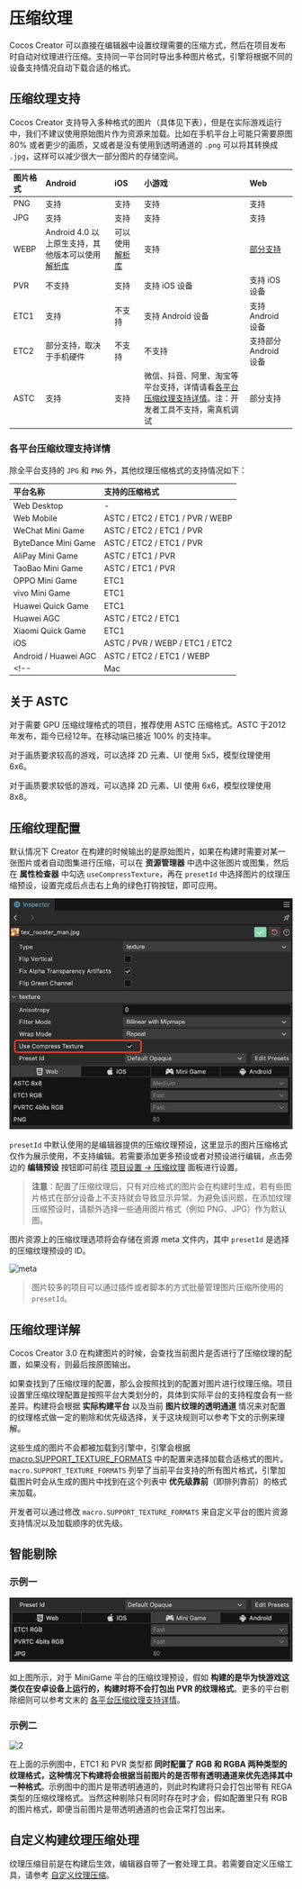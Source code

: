 # 压缩纹理

Cocos Creator 可以直接在编辑器中设置纹理需要的压缩方式，然后在项目发布时自动对纹理进行压缩。支持同一平台同时导出多种图片格式，引擎将根据不同的设备支持情况自动下载合适的格式。

## 压缩纹理支持

Cocos Creator 支持导入多种格式的图片（具体见下表），但是在实际游戏运行中，我们不建议使用原始图片作为资源来加载。比如在手机平台上可能只需要原图 80% 或者更少的画质，又或者是没有使用到透明通道的 `.png` 可以将其转换成 `.jpg`，这样可以减少很大一部分图片的存储空间。

| 图片格式 | Android | iOS | 小游戏 | Web  |
| :------ | :------ | :------ | :----- | :------ |
| PNG | 支持 | 支持   | 支持 | 支持 |
| JPG | 支持 | 支持 | 支持 | 支持 |
| WEBP | Android 4.0 以上原生支持，其他版本可以使用 [解析库](https://github.com/alexey-pelykh/webp-android-backport) | 可以使用 [解析库](https://github.com/carsonmcdonald/WebP-iOS-example) | 支持 | [部分支持](https://caniuse.com/#feat=webp) |
| PVR | 不支持 | 支持 | 支持 iOS 设备 | 支持 iOS 设备 |
| ETC1 | 支持 | 不支持 | 支持 Android 设备 | 支持 Android 设备 |
| ETC2 | 部分支持，取决于手机硬件 | 不支持 | 不支持 | 支持部分 Android 设备 |
| ASTC | 支持  | 支持 | 微信、抖音、阿里、淘宝等平台支持，详情请看[各平台压缩纹理支持详情](#各平台压缩纹理支持详情)。注：开发者工具不支持，需真机调试 | 部分支持 |

### 各平台压缩纹理支持详情

除全平台支持的 `JPG` 和 `PNG` 外，其他纹理压缩格式的支持情况如下：

| 平台名称          | 支持的压缩格式 |
| :---------------- | :------------------- |
| Web Desktop       | - |
| Web Mobile        | ASTC / ETC2 / ETC1 / PVR / WEBP |
| WeChat Mini Game  | ASTC / ETC2 / ETC1 / PVR    |
| ByteDance Mini Game | ASTC / ETC2 / ETC1 / PVR  |
| AliPay Mini Game  | ASTC / ETC1 / PVR           |
| TaoBao Mini Game  | ASTC / ETC1 / PVR           |
| OPPO Mini Game    | ETC1                 |
| vivo Mini Game    | ETC1                 |
| Huawei Quick Game | ETC1                 |
| Huawei AGC        | ASTC / ETC2 / ETC1   |
| Xiaomi Quick Game | ETC1                 |
| iOS               | ASTC / PVR / WEBP / ETC1 / ETC2  |
| Android / Huawei AGC | ASTC / ETC2 / ETC1 / WEBP |
<!-- | Mac               | ASTC / PVR           | -->

## 关于 ASTC

对于需要 GPU 压缩纹理格式的项目，推荐使用 ASTC 压缩格式。ASTC 于2012 年发布，距今已经12年。在移动端已接近 100% 的支持率。

对于画质要求较高的游戏，可以选择 2D 元素、UI 使用 5x5，模型纹理使用 6x6。

对于画质要求较低的游戏，可以选择 2D 元素、UI 使用 6x6，模型纹理使用 8x8。

## 压缩纹理配置

默认情况下 Creator 在构建的时候输出的是原始图片，如果在构建时需要对某一张图片或者自动图集进行压缩，可以在 **资源管理器** 中选中这张图片或图集，然后在 **属性检查器** 中勾选 `useCompressTexture`，再在 `presetId` 中选择图片的纹理压缩预设，设置完成后点击右上角的绿色打钩按钮，即可应用。

![compress-texture](compress-texture/compress-texture.png)

`presetId` 中默认使用的是编辑器提供的压缩纹理预设，这里显示的图片压缩格式仅作为展示使用，不支持编辑。若需要添加更多预设或者对预设进行编辑，点击旁边的 **编辑预设** 按钮即可前往 [项目设置 -> 压缩纹理](../editor/project/index.md) 面板进行设置。

> **注意**：配置了压缩纹理后，只有对应格式的图片会在构建时生成，若有些图片格式在部分设备上不支持就会导致显示异常。为避免该问题，在添加纹理压缩预设时，请额外选择一些通用图片格式（例如 PNG、JPG）作为默认图。

图片资源上的压缩纹理选项将会存储在资源 meta 文件内，其中 `presetId` 是选择的压缩纹理预设的 ID。

![meta](compress-texture/meta.png)

> 图片较多的项目可以通过插件或者脚本的方式批量管理图片压缩所使用的 `presetId`。

## 压缩纹理详解

Cocos Creator 3.0 在构建图片的时候，会查找当前图片是否进行了压缩纹理的配置，如果没有，则最后按原图输出。

如果查找到了压缩纹理的配置，那么会按照找到的配置对图片进行纹理压缩。项目设置里压缩纹理配置是按照平台大类划分的，具体到实际平台的支持程度会有一些差异。构建将会根据 **实际构建平台** 以及当前 **图片纹理的透明通道** 情况来对配置的纹理格式做一定的剔除和优先级选择，关于这块规则可以参考下文的示例来理解。

这些生成的图片不会都被加载到引擎中，引擎会根据 [macro.SUPPORT_TEXTURE_FORMATS](%__APIDOC__%/zh/interface/Macro?id=SUPPORT_TEXTURE_FORMATS) 中的配置来选择加载合适格式的图片。`macro.SUPPORT_TEXTURE_FORMATS` 列举了当前平台支持的所有图片格式，引擎加载图片时会从生成的图片中找到在这个列表中 **优先级靠前**（即排列靠前）的格式来加载。

开发者可以通过修改 `macro.SUPPORT_TEXTURE_FORMATS` 来自定义平台的图片资源支持情况以及加载顺序的优先级。

## 智能剔除

### 示例一

![1](compress-texture/compress-1.png)

如上图所示，对于 MiniGame 平台的压缩纹理预设，假如 **构建的是华为快游戏这类仅在安卓设备上运行的，构建时将不会打包出 PVR 的纹理格式**。更多的平台剔除细则可以参考文末的 [各平台压缩纹理支持详情](#各平台压缩纹理支持详情)。

### 示例二

![2](compress-texture/compress-2.png)

在上面的示例图中，ETC1 和 PVR 类型都 **同时配置了 RGB 和 RGBA 两种类型的纹理格式，这种情况下构建将会根据当前图片的是否带有透明通道来优先选择其中一种格式**。示例图中的图片是带透明通道的，则此时构建将只会打包出带有 REGA 类型的压缩纹理格式。当然这种剔除只有同时存在时才会，假如配置里只有 RGB 的图片格式，即便当前图片是带透明通道的也会正常打包出来。

## 自定义构建纹理压缩处理

纹理压缩目前是在构建后生效，编辑器自带了一套处理工具。若需要自定义压缩工具，请参考 [自定义纹理压缩](../editor/publish/custom-build-plugin.md#%E8%87%AA%E5%AE%9A%E4%B9%89%E7%BA%B9%E7%90%86%E5%8E%8B%E7%BC%A9%E5%A4%84%E7%90%86)。

